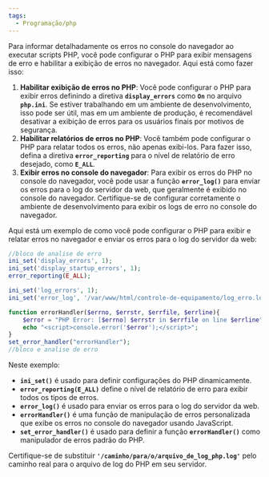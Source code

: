 ```yaml
---
tags:
  - Programação/php
---
```

Para informar detalhadamente os erros no console do navegador ao executar scripts PHP, você pode configurar o PHP para exibir mensagens de erro e habilitar a exibição de erros no navegador. Aqui está como fazer isso:

1. **Habilitar exibição de erros no PHP**: Você pode configurar o PHP para exibir erros definindo a diretiva **`display_errors`** como **`On`** no arquivo **`php.ini`**. Se estiver trabalhando em um ambiente de desenvolvimento, isso pode ser útil, mas em um ambiente de produção, é recomendável desativar a exibição de erros para os usuários finais por motivos de segurança.
2. **Habilitar relatórios de erros no PHP**: Você também pode configurar o PHP para relatar todos os erros, não apenas exibi-los. Para fazer isso, defina a diretiva **`error_reporting`** para o nível de relatório de erro desejado, como **`E_ALL`**.
3. **Exibir erros no console do navegador**: Para exibir os erros do PHP no console do navegador, você pode usar a função **`error_log()`** para enviar os erros para o log do servidor da web, que geralmente é exibido no console do navegador. Certifique-se de configurar corretamente o ambiente de desenvolvimento para exibir os logs de erro no console do navegador.

Aqui está um exemplo de como você pode configurar o PHP para exibir e relatar erros no navegador e enviar os erros para o log do servidor da web:

```php
//bloco de analise de erro
ini_set('display_errors', 1);
ini_set('display_startup_errors', 1);
error_reporting(E_ALL);

ini_set('log_errors', 1);
ini_set('error_log', '/var/www/html/controle-de-equipamento/log_erro.log');

function errorHandler($errno, $errstr, $errfile, $errline){
    $error = "PHP Error: [$errno] $errstr in $errfile on line $errline";
    echo "<script>console.error('$error');</script>";
}
set_error_handler("errorHandler");
//bloco e analise de erro
```

Neste exemplo:

- **`ini_set()`** é usado para definir configurações do PHP dinamicamente.
- **`error_reporting(E_ALL)`** define o nível de relatório de erro para exibir todos os tipos de erros.
- **`error_log()`** é usado para enviar os erros para o log do servidor da web.
- **`errorHandler()`** é uma função de manipulação de erros personalizada que exibe os erros no console do navegador usando JavaScript.
- **`set_error_handler()`** é usado para definir a função **`errorHandler()`** como manipulador de erros padrão do PHP.

Certifique-se de substituir **`'/caminho/para/o/arquivo_de_log_php.log'`** pelo caminho real para o arquivo de log do PHP em seu servidor.